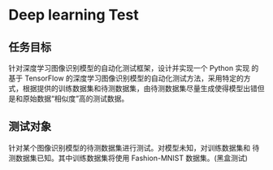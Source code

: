 # Deep learning Test

## 任务目标

针对深度学习图像识别模型的自动化测试框架，设计并实现一个 Python 实现 的基于 TensorFlow 的深度学习图像识别模型的自动化测试方法，采用特定的方 式，根据提供的训练数据集和待测数据集，由待测数据集尽量生成使得模型出错但 是和原始数据“相似度”高的测试数据。 

## 测试对象

针对某个图像识别模型的待测数据集进行测试。对模型未知，对训练数据集和 待测数据集已知。其中训练数据集将使用 Fashion-MNIST 数据集。(黑盒测试) 